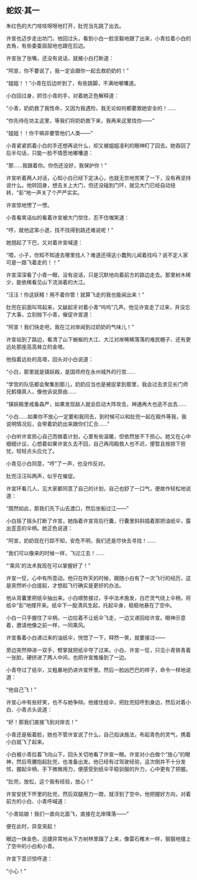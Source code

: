 ## 蛇奴·其一

朱红色的大门吱吱呀呀地打开，肚兜当先跳了出去。

许宣也迈步走出坊门，他回过头，看到小白一脸坚毅地跟了出来，小青拉着小白的衣角，有些委委屈屈地也跟在后边。

许宣张了张嘴，还没有说话，就被小白打断道：

“阿宣，你不要说了，我一定会跟你一起去救奶奶的！”

“姐姐！！”小青在后边听到了，有些跳脚，不满地嘟囔道。

小白回过身，抓住小青的手，对着她正色解释道：

“小青，奶奶救了我性命，又因为我遇险，我无论如何都要救她安全的！……

“你先待在坊主这里，等我们将奶奶救下来，我再来这里找你——”

“姐姐！！你干嘛非要管他们人类——”

小青紧紧抓着小白的手还想再说什么，却又被姐姐凌利的眼神盯了回去。她吞回了后半句话，只能一脸不情愿地嘟囔道：

“那……我跟着你。你伤还没好，我保护你！”

许宣听着两人对话，心知小白已经下定决心，也就无奈地苦笑了一下，没有再坚持说什么。他转回身，想去关上大门，但还没碰到门环，就见大门已经自动扭转，“彭”地一声关了个严严实实。

许宣惊地愣了一愣。

小青看笑话似的看着许宣被大门惊住，忍不住嗤笑道：

“哼，就他这笨小道，找不找得到路还难说呢！”

她翘起了下巴，又对着许宣喊道：

“喂，小子，你知不知道去哪里找人？难道还得这小蠢狗儿闻着找吗？说不定人家可是一路飞着走的！！”

许宣深深看了小青一眼，没有说话，只是沉默地向着前方的路边走去。那里树木稀少，能依稀看见山下流淌着的大江。

“汪汪！你这妖精！用不着你管！就算飞走的我也能闻出来！”

肚兜在前面叫骂起来，又龇起牙对着小青“呜呜”几声。他见许宣走了过来，并没忘了大事，立刻抛下小青，催促许宣道：

“阿宣！我们快走吧，我在江对岸闻到过奶奶的气味儿！”

许宣站到了路边，看清了山下蜿蜒的大江、大江对岸稀稀落落的难民棚子、还有更远处那座高高耸立的金塔。

他指着远处的高塔，回头对小白说道：

“小白，那里就是镇妖殿，是国师府在永州城外的行宫……

“学宫的队伍都会聚集到那儿，奶奶应当也是被捉拿到那里，我会过去求见长门师兄鹤翎真人，像他诉说原由……

“镇妖殿里戒备森严，如果发现敌人就会启动大阵攻击，神通再大也逃不出去……

“小白……如果你不放心一定要和我同去，到时候可以和肚兜一起在殿外等我，我说明情况后，会带着奶奶出来跟你们汇合……”

小白听许宣担心自己而做着计划，心里有些温暖，但依然放不下担心。她又在心中细细计议，心想着如果许宣久去不回，自己再闯殿救人也不迟，便暂且按捺下担忧，轻轻点头应允了。

小青见小白同意，“哼”了一声，也没作反对。

肚兜汪汪叫两声，似乎在催促。

许宣环看几人，见大家都同意了自己的计划，自己也舒了一口气，便故作轻松地说道：

“既然如此，那我们先下山去渡口，然后坐船过江——”

小白摇了摇头打断了许宣，她指着许宣背后行囊，行囊里斜斜插着那把油纸伞，露出歪歪的伞柄。她正色说道：

“阿宣，奶奶现在行踪不知，安危不明，我们还是尽快去寻找！……

“我们可以像来的时候一样，飞过江去！……

“‘乘风’的法术我现在可以掌握好了！”

许宣一怔，心中有所意动。他只在昨天的时候，跟随小白有了一次飞行的经历，这是突然听小白提起，才想起飞行确实是更好的办法。

他从背囊里把纸伞抽出来。小白顺势接过，手中法术施发，白芒灵气绕上伞柄，将纸伞“彭”地撑开来。纸伞下一股清风生起，托起伞身，稳稳地悬在了空中。

小白一只手握住了伞柄，一边拉着不让纸伞飞走，一边又递回给许宣。眼神示意着，邀请他像之前一样，一同乘风。

许宣看着小白递过来的油纸伞，恍惚了一下，释然一笑，就要接过——

旁边突然伸进一双手，劈掌就把纸伞夺了过来。小白、许宣一怔，只见小青铁青着一张脸，硬挤进了两人中间，也把许宣推搡到了一边。

小青夺过了纸伞，又粗暴地扔进许宣怀里。然后一脸凶巴巴的样子，命令一样地说道：

“他自己飞！”

许宣心中有些好笑，也不与她争辩。他接住纸伞，把肚兜招呼到身边，然后对着小白、小青点头说道：

“好！那我们直接飞到对岸去！”

小青还是板着脸，她也不管许宣说了什么，自己掐诀施法，布起青色的灵气，携着小白就飞了起来。

小白被小青拉着飞向山下，回头关切地看了许宣一眼。许宣对小白做个“放心”的眼神，然后弯腰抱起肚兜，也准备出发。他已经有过驾驶经验，这次倒并不十分发怵，握起伞柄、手下微微用力，便感受到纸伞平稳驯服的升力，心中更有了把握。

“肚兜，放松，这个我有经验，放心！”

许宣安抚下怀里的肚兜，然后双腿用力一蹬，就浮到了空中。他把握好方向，对着前方的小白、小青呼喊道：

“小青姑娘！我们一直向北面飞，直接在北岸降落——”

便在此时，异变突起！

眼边一抹金色，迅捷异常地从下方树林里蹿了上来，像雷石椎木一样，狠狠地撞上了空中的小白和小青。

许宣下意识惊呼道：

“小心！”
